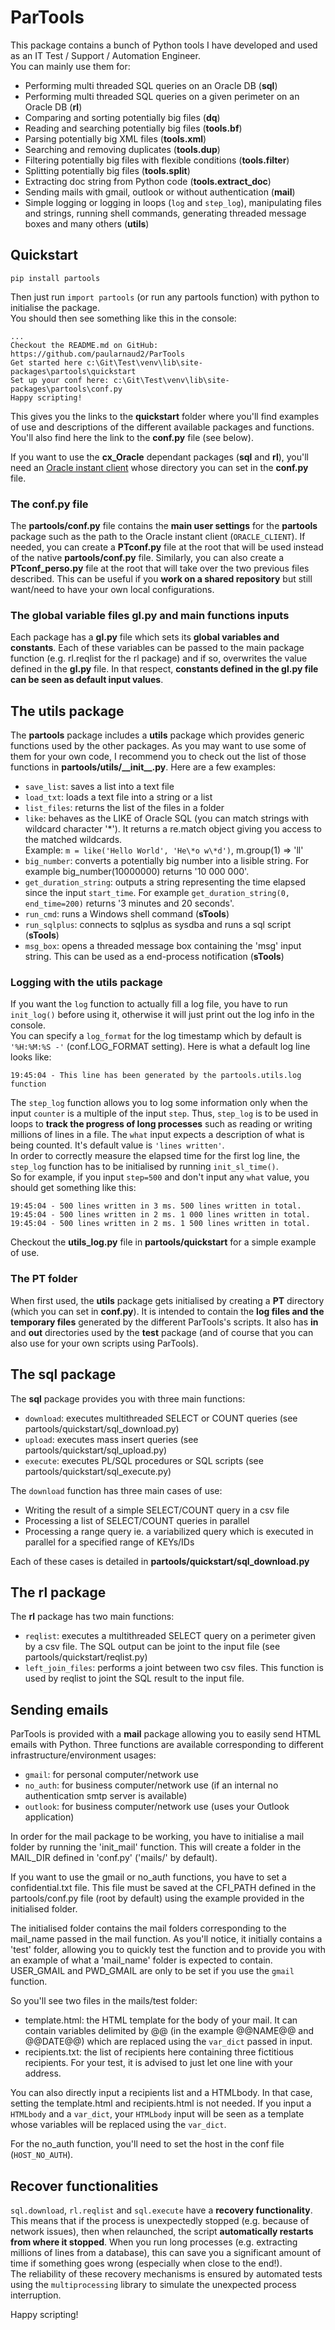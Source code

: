 # ParTools
 
This package contains a bunch of Python tools I have developed and used as an IT Test / Support / Automation Engineer.  
You can mainly use them for:
 
- Performing multi threaded SQL queries on an Oracle DB (__sql__)
- Performing multi threaded SQL queries on a given perimeter on an Oracle DB (__rl__)
- Comparing and sorting potentially big files (__dq__)
- Reading and searching potentially big files (__tools.bf__)
- Parsing potentially big XML files (__tools.xml__)
- Searching and removing duplicates (__tools.dup__)
- Filtering potentially big files with flexible conditions (__tools.filter__)
- Splitting potentially big files (__tools.split__)
- Extracting doc string from Python code (__tools.extract_doc__)
- Sending mails with gmail, outlook or without authentication (__mail__)
- Simple logging or logging in loops (``log`` and ``step_log``), manipulating files and strings, running shell commands, generating threaded message boxes and many others (__utils__)
 
## Quickstart
  
    pip install partools
 
Then just run ``import partools`` (or run any partools function) with python to initialise the package.  
You should then see something like this in the console:
 
    ...
    Checkout the README.md on GitHub: https://github.com/paularnaud2/ParTools
    Get started here c:\Git\Test\venv\lib\site-packages\partools\quickstart
    Set up your conf here: c:\Git\Test\venv\lib\site-packages\partools\conf.py
    Happy scripting!
 
This gives you the links to the __quickstart__ folder where you'll find examples of use and descriptions of the different available packages and functions. You'll also find here the link to the __conf.py__ file (see below).
 
If you want to use the __cx_Oracle__ dependant packages (__sql__ and __rl__), you'll need an [Oracle instant client](https://www.oracle.com/uk/database/technologies/instant-client/downloads.html) whose directory you can set in the __conf.py__ file.
 
### The conf.py file
 
The __partools/conf.py__ file contains the __main user settings__ for the __partools__ package such as the path to the Oracle instant client (``ORACLE_CLIENT``). If needed, you can create a __PTconf.py__ file at the root that will be used instead of the native __partools/conf.py__ file. Similarly, you can also create a __PTconf_perso.py__ file at the root that will take over the two previous files described. This can be useful if you __work on a shared repository__ but still want/need to have your own local configurations.
 
### The global variable files gl.py and main functions inputs
 
Each package has a __gl.py__ file which sets its __global variables and constants__. Each of these variables can be passed to the main package function (e.g. rl.reqlist for the rl package) and if so, overwrites the value defined in the __gl.py__ file. In that respect, __constants defined in the gl.py file can be seen as default input values__.

## The utils package
 
The __partools__ package includes a __utils__ package which provides generic functions used by the other packages. As you may want to use some of them for your own code, I recommend you to check out the list of those functions in __partools/utils/\_\_init\_\_.py__. Here are a few examples:
 
- `save_list`: saves a list into a text file
- `load_txt`: loads a text file into a string or a list
- `list_files`: returns the list of the files in a folder
- `like`: behaves as the LIKE of Oracle SQL (you can match strings with wildcard character '\*'). It returns a re.match object giving you access to the matched wildcards.  
Example: ``m = like('Hello World', 'He\*o w\*d')``, m.group(1) => 'll'
- `big_number`: converts a potentially big number into a lisible string. For example big_number(10000000) returns '10 000 000'.
- `get_duration_string`: outputs a string representing the time elapsed since the input ``start_time``. For example ``get_duration_string(0, end_time=200)`` returns '3 minutes and 20 seconds'.
- ``run_cmd``: runs a Windows shell command (__sTools__)
- ``run_sqlplus``: connects to sqlplus as sysdba and runs a sql script (__sTools__)
- ``msg_box``: opens a threaded message box containing the 'msg' input string. This can be used as a end-process notification (__sTools__)
 
### Logging with the utils package
 
If you want the `log` function to actually fill a log file, you have to run `init_log()` before using it, otherwise it will just print out the log info in the console.  
You can specify a ``log_format`` for the log timestamp which by default is ``'%H:%M:%S -'`` (conf.LOG_FORMAT setting). Here is what a default log line looks like:
 
    19:45:04 - This line has been generated by the partools.utils.log function
 
The `step_log` function allows you to log some information only when the input ``counter`` is a multiple of the input ``step``. Thus, `step_log` is to be used in loops to __track the progress of long processes__ such as reading or writing millions of lines in a file. The ``what`` input expects a description of what is being counted. It's default value is  ``'lines written'``.  
In order to correctly measure the elapsed time for the first log line, the ``step_log`` function has to be initialised by running ``init_sl_time()``.  
So for example, if you input ``step=500`` and don't input any ``what`` value, you should get something like this:
 
    19:45:04 - 500 lines written in 3 ms. 500 lines written in total.
    19:45:04 - 500 lines written in 2 ms. 1 000 lines written in total.
    19:45:04 - 500 lines written in 2 ms. 1 500 lines written in total.
 
Checkout the __utils_log.py__ file in __partools/quickstart__ for a simple example of use.
 
### The PT folder
 
When first used, the __utils__ package gets initialised by creating a __PT__ directory (which you can set in __conf.py__). It is intended to contain the __log files and the temporary files__ generated by the different ParTools's scripts. It also has __in__ and __out__ directories used by the __test__ package (and of course that you can also use for your own scripts using ParTools).
 
## The sql package
 
The __sql__ package provides you with three main functions:
- ``download``: executes multithreaded SELECT or COUNT queries (see partools/quickstart/sql_download.py)
- ``upload``: executes mass insert queries (see partools/quickstart/sql_upload.py)
- ``execute``: executes PL/SQL procedures or SQL scripts (see partools/quickstart/sql_execute.py)
 
The ``download`` function has three main cases of use:
- Writing the result of a simple SELECT/COUNT query in a csv file
- Processing a list of SELECT/COUNT queries in parallel
- Processing a range query ie. a variabilized query which is executed in parallel for a specified range of KEYs/IDs

Each of these cases is detailed in __partools/quickstart/sql_download.py__
 
## The rl package
 
The __rl__ package has two main functions:
- ``reqlist``: executes a multithreaded SELECT query on a perimeter given by a csv file. The SQL output can be joint to the input file (see partools/quickstart/reqlist.py)
- ``left_join_files``: performs a joint between two csv files. This function is used by reqlist to joint the SQL result to the input file.

## Sending emails
 
ParTools is provided with a __mail__ package allowing you to easily send HTML emails with Python. Three functions are available corresponding to different infrastructure/environment usages:
 
- ``gmail``: for personal computer/network use
- ``no_auth``: for business computer/network use (if an internal no authentication smtp server is available)
- ``outlook``: for business computer/network use (uses your Outlook application)
 
In order for the mail package to be working, you have to initialise a mail folder by running the 'init_mail' function. This will create a folder in the MAIL_DIR defined in 'conf.py' ('mails/' by default).
 
If you want to use the gmail or no_auth functions, you have to set a confidential.txt file. This file must be saved at the CFI_PATH defined in the partools/conf.py file (root by default) using the example provided in the initialised folder. 
 
The initialised folder contains the mail folders corresponding to the mail_name passed in the mail function. As you'll notice, it initially contains a 'test' folder, allowing you to quickly test the function and to provide you with an example of what a 'mail_name' folder is expected to contain. USER_GMAIL and PWD_GMAIL are only to be set if you use the ``gmail`` function.
 
So you'll see two files in the mails/test folder:
- template.html: the HTML template for the body of your mail. It can contain variables delimited by @@ (in the example @@NAME@@ and @@DATE@@) which are replaced using the ``var_dict`` passed in input.
- recipients.txt: the list of recipients here containing three fictitious recipients. For your test, it is advised to just let one line with your address.
 
You can also directly input a recipients list and a HTMLbody. In that case, setting the template.html and recipients.html is not needed. If you input a ``HTMLbody`` and a ``var_dict``, your ``HTMLbody`` input will be seen as a template whose variables will be replaced using the ``var_dict``.
 
For the no_auth function, you'll need to set the host in the conf file (``HOST_NO_AUTH``).
 
 
## Recover functionalities
 
``sql.download``, ``rl.reqlist`` and ``sql.execute`` have a __recovery functionality__. This means that if the process is unexpectedly stopped (e.g. because of network issues), then when relaunched, the script __automatically restarts from where it stopped__. When you run long processes (e.g. extracting millions of lines from a database), this can save you a significant amount of time if something goes wrong (especially when close to the end!).  
The reliability of these recovery mechanisms is ensured by automated tests using the ``multiprocessing`` library to simulate the unexpected process interruption.
 
Happy scripting!
 


